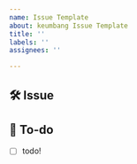 ```yaml
---
name: Issue Template
about: keumbang Issue Template
title: ''
labels: ''
assignees: ''

---
```


## 🛠 Issue
<!-- 이슈에 대해 간략하게 설명해주세요 -->

## 🚀 To-do
<!-- 진행할 작업에 대해 적어주세요 -->
- [ ] todo!
